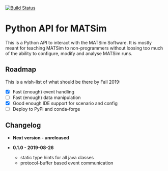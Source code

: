 [![Build Status](https://travis-ci.com/matsim-eth/python-matsim.svg?branch=master)](https://travis-ci.com/matsim-eth/python-matsim)

Python API for MATSim
=====================

This is a Python API to interact with the MATSim Software.
It is mostly meant for teaching MATSim to non-programmers without loosing too much
of the ability to configure, modify and analyse MATSim runs.

Roadmap
---------

This is a wish-list of what should be there by Fall 2019:

* [x] Fast (enough) event handling
* [ ] Fast (enough) data manipulation
* [x] Good enough IDE support for scenario and config
* [ ] Deploy to PyPi and conda-forge

Changelog
---------

- **Next version - unreleased**

- **0.1.0 - 2019-08-26**
    - static type hints for all java classes 
    - protocol-buffer based event communication
